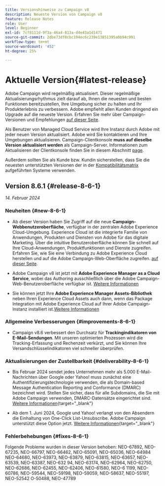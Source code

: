 ```yaml
---
title: Versionshinweise zu Campaign v8
description: Neueste Version von Campaign v8
feature: Release Notes
role: User
level: Beginner
exl-id: 7cf8111d-9f3a-46a4-813a-d4e43a1d1471
source-git-commit: 2dbe73df0cbc194ec6c239e13851395a0b94c991
workflow-type: tm+mt
source-wordcount: '452'
ht-degree: 25%

---
```


# Aktuelle Version{#latest-release}

Adobe Campaign wird regelmäßig aktualisiert. Dieser regelmäßige Aktualisierungsrhythmus zielt darauf ab, Ihnen die neuesten und besten Funktionen bereitzustellen, Ihre Umgebung sicher zu halten und Ihr Produkterlebnis zu verbessern. Adobe empfiehlt allen Kunden dringend ein Upgrade auf die neueste Version. Erfahren Sie mehr über Campaign-Versionen und Empfehlungen [auf dieser Seite](upgrades.md).

Als Benutzer von Managed Cloud Service wird Ihre Instanz durch Adobe mit jeder neuen Version aktualisiert. Adobe wird Sie kontaktieren und Ihre Umgebungen aktualisieren. Campaign-Clientkonsole **muss auf dieselbe Version aktualisiert werden** als Campaign-Server. Informationen zum Aktualisieren der Clientkonsole finden Sie in diesem Abschnitt [page](../start/connect.md#upgrade-ac-console).

Außerdem sollten Sie als Kunde bzw. Kundin sicherstellen, dass Sie die neuesten unterstützten Versionen der in der [Kompatibilitätsmatrix](compatibility-matrix.md) aufgeführten Systeme verwenden. 


## Version 8.6.1 {#release-8-6-1}

_14. Februar 2024_


### Neuheiten {#new-8-6-1}

* Ab dieser Version haben Sie Zugriff auf die neue **Campaign-Webbenutzeroberfläche**, verfügbar in der zentralen Adobe Experience Cloud-Umgebung. Experience Cloud ist die integrierte Familie von Anwendungen, Produkten und Diensten von Adobe für das digitale Marketing. Über die intuitive Benutzeroberfläche können Sie schnell auf Ihre Cloud-Anwendungen, Produktfunktionen und Dienste zugreifen. Erfahren Sie, wie Sie eine Verbindung zu Adobe Experience Cloud herstellen und auf die Adobe Campaign-Web-Oberfläche zugreifen. [auf dieser Seite](campaign-ui.md#ac-web-ui).


* Adobe Campaign v8 ist jetzt mit **Adobe Experience Manager as a Cloud Service**, wobei das Authoring ausschließlich über die Adobe Campaign-Web-Benutzeroberfläche verfügbar ist. [Weitere Informationen](../connect/ac-aem.md)

* Sie können jetzt Ihre **Adobe Experience Manager Assets-Bibliothek** neben Ihren Experience Cloud Assets auch dann, wenn das Package Integration mit Adobe Experience Cloud auf Ihrer Adobe Campaign-Instanz installiert ist.[Weitere Informationen](../connect/ac-aem.md)

### Allgemeine Verbesserungen {#improvements-8-6-1}

* Campaign v8.6 verbessert den Durchsatz für **Trackingindikatoren von E-Mail-Sendungen**. Mit unseren optimierten Prozessen wird die Tracking-Erfassung und Rechenzeit verkürzt, und Sie können Ihre Versandschlüsselindikatoren viel schneller überprüfen.


### Aktualisierungen der Zustellbarkeit {#deliverability-8-6-1}

* Bis Februar 2024 sendet jedes Unternehmen mehr als 5.000 E-Mail-Nachrichten über Google oder Yahoo! muss zunächst eine Authentifizierungstechnologie verwenden, die als Domain-based Message Authentication Reporting and Conformance (DMARC) bezeichnet wird. Stellen Sie sicher, dass für alle Subdomains, die Sie mit Adobe Campaign verwenden, DMARC-Datensätze eingerichtet sind. [Weitere Informationen](https://experienceleague.adobe.com/docs/deliverability-learn/deliverability-best-practice-guide/additional-resources/technotes/implement-dmarc.html?lang=de){target="_blank"}

* Ab dem 1. Juni 2024, Google und Yahoo! verlangt von den Absendern die Einhaltung von One-Click List-Unsubscribe. Adobe Campaign unterstützt diese Option jetzt. [Weitere Informationen](https://experienceleague.adobe.com/docs/deliverability-learn/deliverability-best-practice-guide/additional-resources/campaign/acc-technical-recommendations.html#one-click-list-unsubscribe){target="_blank"}


### Fehlerbehebungen {#fixes-8-6-1}

Folgende Probleme wurden in dieser Version behoben: NEO-67892, NEO-67235, NEO-66797, NEO-66462, NEO-65091, NEO-65036, NEO-64984 NEO-64680, NEO-63973, NEO-63879, NEO-63815, NEO-63657, NEO-63539, NEO-63387, NEO-632 94, NEO-63174, NEO-62964, NEO-62750, NEO-62686, NEO-62455, NEO-62406, NEO-61580, NEO-6 1199, NEO-60786, NEO-59544, NEO-59198, NEO-59059, NEO-58637, NEO-55197, NEO-52542 O-50488, NEO-47789